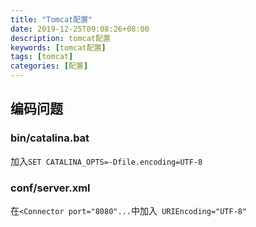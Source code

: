 ```yaml
---
title: "Tomcat配置"
date: 2019-12-25T09:08:26+08:00
description: tomcat配置
keywords: [tomcat配置]
tags: [tomcat]
categories: [配置]
---
```


## 编码问题
### bin/catalina.bat
加入`SET CATALINA_OPTS=-Dfile.encoding=UTF-8`
### conf/server.xml
在`<Connector port="8080"...`中加入` URIEncoding="UTF-8"`